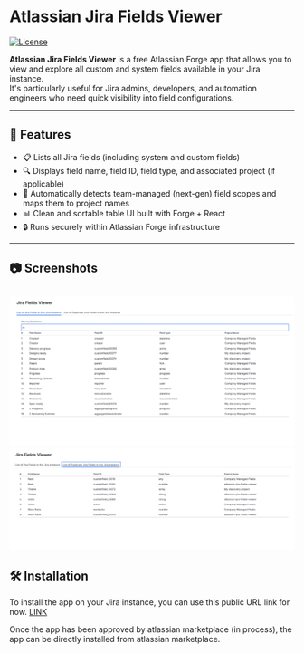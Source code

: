 # Atlassian Jira Fields Viewer

[![License](https://img.shields.io/badge/license-Apache--2.0-green.svg)](LICENSE)

**Atlassian Jira Fields Viewer** is a free Atlassian Forge app that allows you to view and explore all custom and system fields available in your Jira instance.  
It's particularly useful for Jira admins, developers, and automation engineers who need quick visibility into field configurations.

---

## 🚀 Features

- 📋 Lists all Jira fields (including system and custom fields)
- 🔍 Displays field name, field ID, field type, and associated project (if applicable)
- 🧠 Automatically detects team-managed (next-gen) field scopes and maps them to project names
- 📊 Clean and sortable table UI built with Forge + React
- 🔒 Runs securely within Atlassian Forge infrastructure

---

## 📷 Screenshots

![Screenshot](./docs/UI%20Screenshot.png)
![Screenshot](./docs/UI%20Screenshot2.png)
---

## 🛠️ Installation

To install the app on your Jira instance, you can use this public URL link for now. [LINK](https://developer.atlassian.com/console/install/8f9aa1be-1ca1-479b-84b7-82662f400160?signature=AYABeNRfNWdHIkQlLXgc69AzKokAAAADAAdhd3Mta21zAEthcm46YXdzOmttczp1cy1lYXN0LTE6NzA5NTg3ODM1MjQzOmtleS83ZjcxNzcxZC02OWM4LTRlOWItYWU5Ny05MzJkMmNhZjM0NDIAuAECAQB4KVgoNesMySI2pXEz4J5S%2B4but%2FgpPvEEG0vL8V0Jz5cBrzMtU56e8elKuBQa7Tx64wAAAH4wfAYJKoZIhvcNAQcGoG8wbQIBADBoBgkqhkiG9w0BBwEwHgYJYIZIAWUDBAEuMBEEDNqLUbTy6gD9qzwsZQIBEIA7xZjohzD1TPEzecntqJ%2BtP3RoiRUJP55BM0ITGA6Y2mvecxYt0r7Mhb4Rf8oBvQ4Dxg9C5wG7JsRG8VMAB2F3cy1rbXMAS2Fybjphd3M6a21zOmV1LXdlc3QtMTo3MDk1ODc4MzUyNDM6a2V5LzU1OWQ0NTE2LWE3OTEtNDdkZi1iYmVkLTAyNjFlODY4ZWE1YwC4AQICAHig7hOcRWe1S%2BcRRsjD9q0WpZcapmXa1oPX3jm4ao883gELq2pYivP5nAuvmG5eN%2FeXAAAAfjB8BgkqhkiG9w0BBwagbzBtAgEAMGgGCSqGSIb3DQEHATAeBglghkgBZQMEAS4wEQQMPYdeZUGbLvORAZAGAgEQgDsYPUrIPdT46wpJpamaDb%2BuzQu%2Bb61qt9kHUwrd8agEmce98p7Tqa5ZQePUMHkQvJmRlGh2cllGkjp4TAAHYXdzLWttcwBLYXJuOmF3czprbXM6dXMtd2VzdC0yOjcwOTU4NzgzNTI0MzprZXkvM2M0YjQzMzctYTQzOS00ZmNhLWEwZDItNDcyYzE2ZWRhZmRjALgBAgIAeBeusbAYURagY7RdQhCHwxFswh7l65V7cwKp%2BDc1WGoHAe3Kk1U1TBZ7aMiCco09fsoAAAB%2BMHwGCSqGSIb3DQEHBqBvMG0CAQAwaAYJKoZIhvcNAQcBMB4GCWCGSAFlAwQBLjARBAxUzlug%2FQmDnBGwaKUCARCAO7%2BpHNUO7jXikiXHggg7VgDSuT5PoPV5QZMQccqbjWG0lrj5vl%2Fd6U%2BzTprwFeUViUkZILlxcdZaib0vAgAAAAAMAAAQAAAAAAAAAAAAAAAAAEhkQ74%2FTMjDjKFkLU0me7T%2F%2F%2F%2F%2FAAAAAQAAAAAAAAAAAAAAAQAAADL5bJdGL2x52IftVM9sPVOunV37h7gpiJcX7XA72vvvi0dPqGwaXFlFplnPJt0IkKwlx%2FMYrwbItxpx%2FKDtygrOEqc%3D&product=jira)

Once the app has been approved by atlassian marketplace (in process), the app can be directly installed from atlassian marketplace.